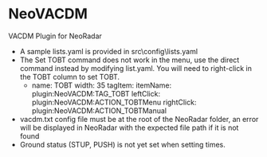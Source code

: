 # NeoVACDM
VACDM Plugin for NeoRadar

* A sample lists.yaml is provided in src\config\lists.yaml
* The Set TOBT command does not work in the menu, use the direct command instead by modifying list.yaml. You will need to right-click in the TOBT column to set TOBT.
    - name: TOBT
      width: 35
      tagItem:
        itemName: plugin:NeoVACDM:TAG_TOBT
        leftClick: plugin:NeoVACDM:ACTION_TOBTMenu
        rightClick: plugin:NeoVACDM:ACTION_TOBTManual
* vacdm.txt config file must be at the root of the NeoRadar folder, an error will be displayed in NeoRadar with the expected file path if it is not found
* Ground status (STUP, PUSH) is not yet set when setting times.